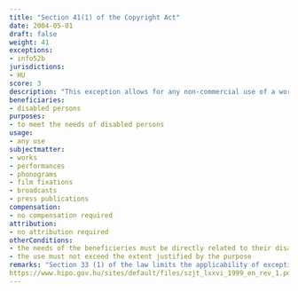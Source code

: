 ```yaml
---
title: "Section 41(1) of the Copyright Act"
date: 2004-05-01
draft: false
weight: 41
exceptions:
- info52b
jurisdictions:
- HU
score: 3
description: "This exception allows for any non-commercial use of a work which only purpose of use is to meet the needs of disabled persons, the needs being directly related to their disabilities, and does not exceed the extent justified by the purpose." 
beneficiaries:
- disabled persons
purposes: 
- to meet the needs of disabled persons
usage:
- any use
subjectmatter:
- works
- performances
- phonograms
- film fixations
- broadcasts
- press publications
compensation:
- no compensation required 
attribution: 
- no attribution required
otherConditions: 
- the needs of the beneficieries must be directly related to their disabilities
- the use must not exceed the extent justified by the purpose
remarks: "Section 33 (1) of the law limits the applicability of exceptions and limitations to published works only."
https://www.hipo.gov.hu/sites/default/files/szjt_lxxvi_1999_en_rev_1.pdf
---
```

